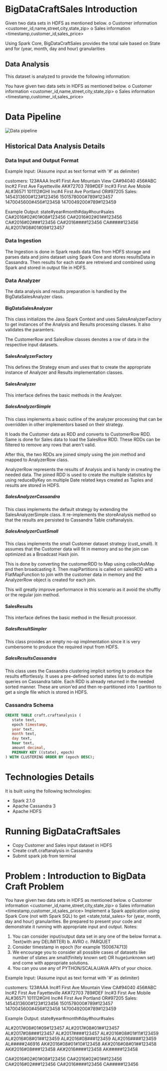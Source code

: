
# BigDataCraftSales Introduction
Given two data sets in HDFS as mentioned below.
o Customer information &lt;customer_id,name,street,city,state,zip&gt;
o Sales information &lt;timestamp,customer_id,sales_price&gt;

Using Spark Core, BigDataCraftSales provides the total sale based on State and for (year, month, day and hour) granularities

##  Data Analysis

 This dataset is analyzed to provide the following information:

You have given two data sets in HDFS as mentioned below.
o Customer information &lt;customer_id,name,street,city,state,zip&gt;
o Sales information &lt;timestamp,customer_id,sales_price&gt;

# Data Pipeline

![Data pipeline](images/datapipeline.JPG)

## Historical Data Analysis Details

### Data Input and Output Format

Example Input: (Assume input as text format with &#39;#&#39; as delimiter)

customers:
123#AAA Inc#1 First Ave Mountain View CA#94040
456#ABC Inc#2 First Ave Fayetteville AK#72703
789#DEF Inc#3 First Ave Mobile AL#36571
101112#GHI Inc#4 First Ave Portland OR#97205
Sales:
1454313600#123#123456
1501578000#789#123457
1470045600#456#123458
1470049200#789#123459

Example Output:
state#year#month#day#hour#sales
CA#2016#02#01#08#123456
CA#2016#02#01##123456
CA#2016#02###123456
CA#2016####123456
CA#####123456
AL#2017#08#01#09#123457



### Data Ingestion

The Ingestion is done in Spark reads data files from HDFS storage and parses data and joins dataset using Spark Core and stores resultsData in Cassandra. 
Then results for each state are retreived and combined using Spark and stored in output file in HDFS.

### Data Analyzer

The data analysis and results preparation is handled by the BigDataSalesAnalyzer class.

#### BigDataSalesAnalyzer

This class initializes the Java Spark Context and uses SalesAnalyzerFactory to get instances of the Analysis and Results processing classes. It also validates the paramters.

The CustomerRow and SalesRow classes denotes a row of data in the respective input datasets.

#### SalesAnalyzerFactory

This defines the Strategy enum and uses that to create the appropriate instance of Analyzer and Results implementation classes.

#### SalesAnalyzer

This interface defines the basic methods in the Analyzer.

##### SalesAnalyzerSimple

This class implements a basic outline of the analyzer processing that can be overridden in other implementors based on their strategy.

It loads the Customer data as RDD and converts to CustomerRow RDD. Same is done for Sales data to load the SalesRow RDD. These RDDs can be filtered to remove any rows that aren't valid.

After this, the two RDDs are joined simply using the join method and mapped to AnalyzerRow class.

AnalyzerRow represents the results of Analysis and is handy in creating the needed data. The joined RDD is used to create the multiple statistics by using reduceByKey on multiple Date related keys created as Tuples and results are stored in HDFS.

##### SalesAnalyzerCassandra

This class implements the default strategy by extending the SalesAnalyzerSimple class. It re-implements the storeAnalysis method so that the results are persisted to Cassandra Table craftanalysis.

##### SalesAnalyzerCustSmall

This class implements the small Customer dataset strategy (cust_small). It assumes that the Customer data will fit in memory and so the join can optimized as a Broadcast Hash join. 

This is done by converting the customerRDD to Map using collectAsMap and then broadcasting it. Then mapPartitions is called on salesRDD with a FlatMapFunction to join with the customer data in memory and the AnalyzerRow object is created for each join.

This will greatly improve performance in this scenario as it avoid the shuffly or the regular join method.

#### SalesResults

This interface defines the basic method in the Result processor.

##### SalesResultSimpler

This class provides an empty no-op implmentation since it is very cumbersome to produce the required input from HDFS.

##### SalesResultsCassandra

This class uses the Cassandra clustering implicit sorting to produce the results effortlessly. It uses a pre-defined sorted states list to do multiple queries on Cassandra table. Each RDD is already returned in the needed sorted manner. These are union'ed and then re-partitioned into 1 partition to get a single file which is stored in HDFS. 

### Cassandra Schema

```sql
CREATE TABLE craft.craftanalysis (
   state text,
   epoch timestamp,
   year text,
   month text,
   day text,
   hour text,
   amount decimal,
   PRIMARY KEY ((state), epoch)
) WITH CLUSTERING ORDER BY (epoch DESC);
```

# Technologies Details

It is built using the following technologies:

- Spark 2.1.0
- Apache Cassandra 3
- Apache HDFS

# Running BigDataCraftSales
- Copy Customer and Sales input dataset in HDFS
- Create craft.craftanalysis in Cassandra
- Submit spark job from terminal


# Problem : Introduction to BigData Craft Problem

You have given two data sets in HDFS as mentioned below.
o Customer information &lt;customer_id,name,street,city,state,zip&gt;
o Sales information &lt;timestamp,customer_id,sales_price&gt;
Implement a Spark application using Spark Core (not with Spark SQL) to
get &lt;state,total_sales&gt; for (year, month, day and hour) granularities. Be
prepared to present your code and demonstrate it running with appropriate
input and output.
Notes:
1. You can consider input/output data set in any one of the below format
a. Text(with any DELIMITER)
b. AVRO
c. PARQUET
2. Consider timestamp in epoch (for example 1500674713)
3. We encourage you to consider all possible cases of datasets like
number of states are small(finitely known set) OR huge(unknown set)
and come with appropriate solutions.
4. You can you use any of PYTHON/SCALA/JAVA API’s of your
choice.

Example Input: (Assume input as text format with &#39;#&#39; as delimiter)

customers:
123#AAA Inc#1 First Ave Mountain View CA#94040
456#ABC Inc#2 First Ave Fayetteville AK#72703
789#DEF Inc#3 First Ave Mobile AL#36571
101112#GHI Inc#4 First Ave Portland OR#97205
Sales:
1454313600#123#123456
1501578000#789#123457
1470045600#456#123458
1470049200#789#123459

Example Output:
state#year#month#day#hour#sales

AL#2017#08#01#09#123457
AL#2017#08#01##123457
AL#2017#08###123457
AL#2017####123457
AL#2016#08#01#11#123459
AL#2016#08#01##123459
AL#2016#08###123459
AL#2016####123459
AL#####246916
AK#2016#08#01#10#123458
AK#2016#08#01##123458
AK#2016#08###123458
AK#2016####123458
AK#####123458

CA#2016#02#01#08#123456
CA#2016#02#01##123456
CA#2016#02###123456
CA#2016####123456
CA#####123456


